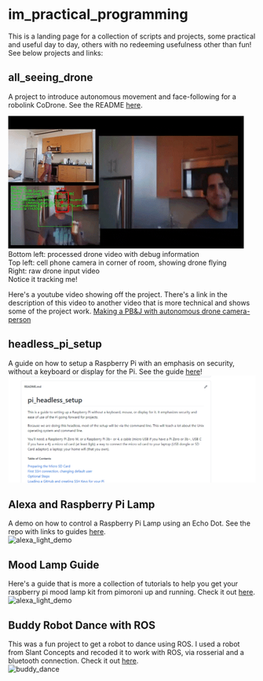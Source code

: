 # im_practical_programming
This is a landing page for a collection of scripts and projects, some practical and useful day to day, others with no redeeming usefulness other than fun! See below projects and links:

## all_seeing_drone  
A project to introduce autonomous movement and face-following for a robolink CoDrone. See the README [here](https://github.com/MZandtheRaspberryPi/all_seeing_drone).  

![Demo of Autonomous Drone](drone.gif)  
Bottom left: processed drone video with debug information  
Top left: cell phone camera in corner of room, showing drone flying  
Right: raw drone input video  
Notice it tracking me!

Here's a youtube video showing off the project. There's a link in the description of this video to another video that is more technical and shows some of the project work.
[Making a PB&J with autonomous drone camera-person](https://www.youtube.com/watch?v=P_NQB7phWnQ&t)

## headless_pi_setup
A guide on how to setup a Raspberry Pi with an emphasis on security, without a keyboard or display for the Pi. See the guide [here](https://github.com/MZandtheRaspberryPi/pi_headless_setup)!   
![pi_guide.png](./pi_guide.png)    

## Alexa and Raspberry Pi Lamp
A demo on how to control a Raspberry Pi Lamp using an Echo Dot. See the repo with links to guides [here](https://github.com/MZandtheRaspberryPi/alexa_lamp).    
![alexa_light_demo](./alexa_light_demo.gif)

## Mood Lamp Guide
Here's a guide that is more a collection of tutorials to help you get your raspberry pi mood lamp kit from pimoroni up and running. Check it out [here](https://github.com/MZandtheRaspberryPi/mood_lamp_guide/blob/main/README.md).    
![alexa_light_demo](./alexa_light_demo.gif)

## Buddy Robot Dance with ROS
This was a fun project to get a robot to dance using ROS. I used a robot from Slant Concepts and recoded it to work with ROS, via rosserial and a bluetooth connection. Check it out [here](https://github.com/MZandtheRaspberryPi/mood_lamp_guide/blob/main/README.md).    
![buddy_dance](./buddy_dance.gif)
